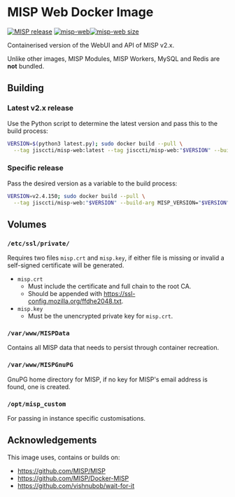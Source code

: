<!--
SPDX-FileCopyrightText: 2023-2025 Jisc Services Limited
SPDX-FileContributor: Joe Pitt

SPDX-License-Identifier: GPL-3.0-only
-->
# MISP Web Docker Image

[![MISP release](https://img.shields.io/github/v/release/MISP/MISP?logo=github&label=MISP%20(source))](https://github.com/MISP/MISP)
[![misp-web](https://img.shields.io/docker/v/jisccti/misp-web?logo=docker&label=misp-web)![misp-web size](https://img.shields.io/docker/image-size/jisccti/misp-web?label=%20)](https://hub.docker.com/r/jisccti/misp-web)

Containerised version of the WebUI and API of MISP v2.x.

Unlike other images, MISP Modules, MISP Workers, MySQL and Redis are **not** bundled.

## Building

### Latest v2.x release

Use the Python script to determine the latest version and pass this to the build process:

```sh
VERSION=$(python3 latest.py); sudo docker build --pull \
  --tag jisccti/misp-web:latest --tag jisccti/misp-web:"$VERSION" --build-arg MISP_VERSION="$VERSION" .
```

### Specific release

Pass the desired version as a variable to the build process:

```sh
VERSION=v2.4.150; sudo docker build --pull \
  --tag jisccti/misp-web:"$VERSION" --build-arg MISP_VERSION="$VERSION" .
```

## Volumes

### `/etc/ssl/private/`

Requires two files `misp.crt` and `misp.key`, if either file is missing or invalid a self-signed certificate will be
generated.

* `misp.crt`
  * Must include the certificate and full chain to the root CA.
  * Should be appended with https://ssl-config.mozilla.org/ffdhe2048.txt.
* `misp.key`
  * Must be the unencrypted private key for `misp.crt`.

### `/var/www/MISPData`

Contains all MISP data that needs to persist through container recreation.

### `/var/www/MISPGnuPG`

GnuPG home directory for MISP, if no key for MISP's email address is found, one is created.

### `/opt/misp_custom`

For passing in instance specific customisations.

## Acknowledgements

This image uses, contains or builds on:

* https://github.com/MISP/MISP
* https://github.com/MISP/Docker-MISP
* https://github.com/vishnubob/wait-for-it
